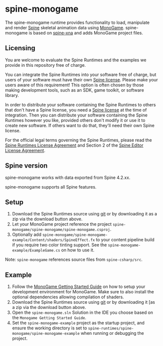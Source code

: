 # spine-monogame

The spine-monogame runtime provides functionality to load, manipulate and render [Spine](http://esotericsoftware.com) skeletal animation data using [MonoGame](http://monogame.codeplex.com/). spine-monogame is based on [spine-xna](../spine-xna) and adds MonoGame project files.

## Licensing

You are welcome to evaluate the Spine Runtimes and the examples we provide in this repository free of charge.

You can integrate the Spine Runtimes into your software free of charge, but users of your software must have their own [Spine license](https://esotericsoftware.com/spine-purchase). Please make your users aware of this requirement! This option is often chosen by those making development tools, such as an SDK, game toolkit, or software library.

In order to distribute your software containing the Spine Runtimes to others that don't have a Spine license, you need a [Spine license](https://esotericsoftware.com/spine-purchase) at the time of integration. Then you can distribute your software containing the Spine Runtimes however you like, provided others don't modify it or use it to create new software. If others want to do that, they'll need their own Spine license.

For the official legal terms governing the Spine Runtimes, please read the [Spine Runtimes License Agreement](http://esotericsoftware.com/spine-runtimes-license) and Section 2 of the [Spine Editor License Agreement](http://esotericsoftware.com/spine-editor-license#s2).

## Spine version

spine-monogame works with data exported from Spine 4.2.xx.

spine-monogame supports all Spine features.

## Setup

1. Download the Spine Runtimes source using [git](https://help.github.com/articles/set-up-git) or by downloading it as a zip via the download button above.
1. Let your MonoGame project reference the project `spine-monogame/spine-monogame/spine-monogame.csproj`.
1. Optionally add `spine-monogame/spine-monogame-example/Content/shaders/SpineEffect.fx` to your content pipeline build if you require two color tinting support. See the `spine-monogame-example/ExampleGame.cs` on how to use it.

Note: `spine-monogame` references source files from `spine-csharp/src`.

## Example

1. Follow the [MonoGame Getting Started Guide](https://docs.monogame.net/articles/getting_started/0_getting_started.html) on how to setup your development environment for MonoGame. Make sure to also install the optional dependencies allowing compilation of shaders.
1. Download the Spine Runtimes source using [git](https://help.github.com/articles/set-up-git) or by downloading it [as a zip via the download button above.
1. Open the `spine-monogame.sln` Solution in the IDE you choose based on the `Monogame Getting Started Guide`.
1. Set the `spine-monogame-example` project as the startup project, and ensure the working directory is set to `spine-runtimes/spine-monogame/spine-monogame-example` when running or debugging the project.
